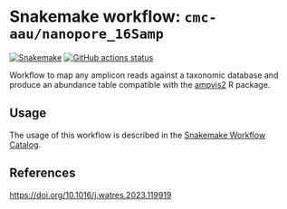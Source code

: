 # Snakemake workflow: `cmc-aau/nanopore_16Samp`

[![Snakemake](https://img.shields.io/badge/snakemake-≥7.18.2-brightgreen.svg)](https://snakemake.github.io)
[![GitHub actions status](https://github.com/cmc-aau/nanopore_16Samp/workflows/Tests/badge.svg)](https://github.com/cmc-aau/nanopore_16Samp/actions?query=branch%3Amain+workflow%3ATests)

Workflow to map any amplicon reads against a taxonomic database and produce an abundance table compatible with the [ampvis2](https://github.com/kasperskytte/ampvis2) R package.

## Usage
The usage of this workflow is described in the [Snakemake Workflow Catalog](https://snakemake.github.io/snakemake-workflow-catalog?usage=cmc-aau/nanopore_16Samp).

## References
https://doi.org/10.1016/j.watres.2023.119919
